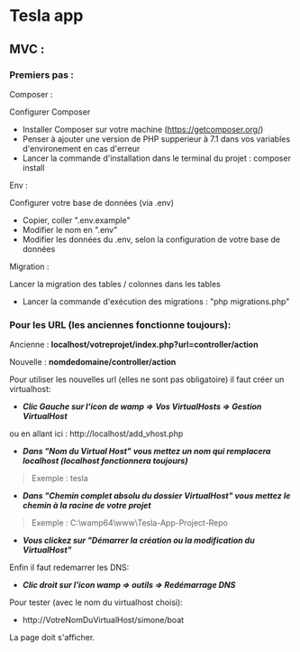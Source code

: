 # Tesla app

## MVC :

### Premiers pas :

Composer :

Configurer Composer

- Installer Composer sur votre machine (https://getcomposer.org/)
- Penser à ajouter une version de PHP supperieur à 7.1 dans vos variables d'environement en cas d'erreur
- Lancer la commande d'installation dans le terminal du projet : composer install

Env :

Configurer votre base de données (via .env)

- Copier, coller ".env.example"
- Modifier le nom en ".env"
- Modifier les données du .env, selon la configuration de votre base de données

Migration :

Lancer la migration des tables / colonnes dans les tables

- Lancer la commande d'exécution des migrations : "php migrations.php"

### Pour les URL (les anciennes fonctionne toujours):

Ancienne : **localhost/votreprojet/index.php?url=controller/action**

Nouvelle : **nomdedomaine/controller/action**

  

Pour utiliser les nouvelles url (elles ne sont pas obligatoire) il faut créer un virtualhost:

- ***Clic Gauche sur l'icon de wamp => Vos VirtualHosts => Gestion VirtualHost***

ou en allant ici : http://localhost/add_vhost.php

- ***Dans "Nom du Virtual Host" vous mettez un nom qui remplacera localhost (localhost fonctionnera toujours)***

> Exemple : tesla

- ***Dans "Chemin complet absolu du dossier VirtualHost" vous mettez le chemin à la racine de votre projet***

> Exemple : C:\wamp64\www\Tesla-App-Project-Repo

- ***Vous clickez sur "Démarrer la création ou la modification du VirtualHost"***

  

Enfin il faut redemarrer les DNS:

- ***Clic droit sur l'icon wamp => outils => Redémarrage DNS***

  
  

Pour tester (avec le nom du virtualhost choisi):

- http://VotreNomDuVirtualHost/simone/boat

La page doit s'afficher.